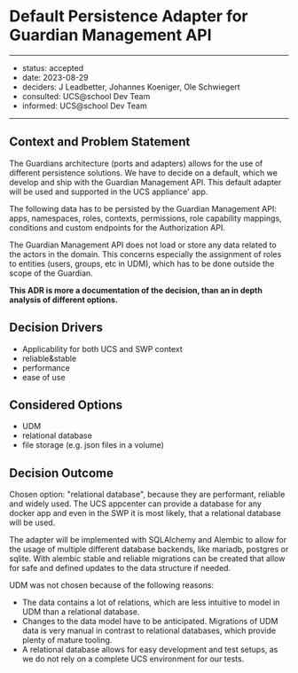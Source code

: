
# Default Persistence Adapter for Guardian Management API

---

- status: accepted
- date: 2023-08-29
- deciders: J Leadbetter, Johannes Koeniger, Ole Schwiegert
- consulted: UCS@school Dev Team
- informed: UCS@school Dev Team

---

## Context and Problem Statement

The Guardians architecture (ports and adapters) allows for the use of different persistence solutions.
We have to decide on a default, which we develop and ship with the Guardian Management API.
This default adapter will be used and supported in the UCS appliance' app.

The following data has to be persisted by the Guardian Management API: apps, namespaces, roles, contexts, permissions,
role capability mappings, conditions and custom endpoints for the Authorization API.

The Guardian Management API does not load or store any data related to the actors in the domain. This concerns especially
the assignment of roles to entities (users, groups, etc in UDM), which has to be done outside the scope of the Guardian.

**This ADR is more a documentation of the decision, than an in depth analysis of different options.**

## Decision Drivers

- Applicability for both UCS and SWP context
- reliable&stable
- performance
- ease of use

## Considered Options

- UDM
- relational database
- file storage (e.g. json files in a volume)

## Decision Outcome

Chosen option: "relational database", because
they are performant, reliable and widely used. The UCS appcenter can provide a database for any docker app and even
in the SWP it is most likely, that a relational database will be used.

The adapter will be implemented with SQLAlchemy and Alembic to allow for the usage of multiple different database backends,
like mariadb, postgres or sqlite. With alembic stable and reliable migrations can be created that allow for safe and defined
updates to the data structure if needed.

UDM was not chosen because of the following reasons:
- The data contains a lot of relations, which are less intuitive to model in UDM than a relational database.
- Changes to the data model have to be anticipated. Migrations of UDM data is very manual in contrast to relational databases, which provide plenty of mature tooling.
- A relational database allows for easy development and test setups, as we do not rely on a complete UCS environment for our tests.
